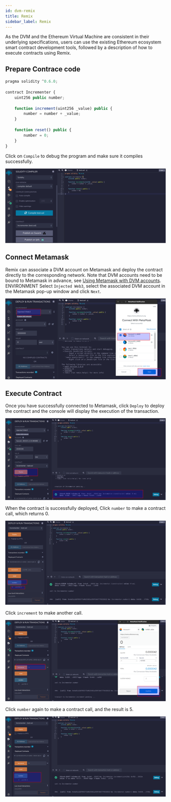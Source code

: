 ```yaml
---
id: dvm-remix
title: Remix
sidebar_label: Remix
---
```


As the DVM and the Ethereum Virtual Machine are consistent in their underlying specifications, users can use the existing Ethereum ecosystem smart contract development tools, followed by a description of how to execute contracts using Remix.

## Prepare Contrace code

```js
pragma solidity ^0.6.0;

contract Incrementer {
    uint256 public number;

    function increment(uint256 _value) public {
        number = number + _value;
    }

    function reset() public {
        number = 0;
    }
}
```

Click on `Compile` to debug the program and make sure it compiles successfully.

![set testnet](assets/dvm/dvm-remix-1.png)

## Connect Metamask

Remix can associate a DVM account on Metamask and deploy the contract directly to the corresponding network. Note that DVM accounts need to be bound to Metamask in advance, see [Using Metamask with DVM accounts](dvm-metamask). ENVIRONMENT Select `Injected Web3`, select the associated DVM account in the Metamask pop-up window and click `Next`.

![set testnet](assets/dvm/dvm-remix-2.png)

## Execute Contract

Once you have successfully connected to Metamask, click `Deploy` to deploy the contract and the console will display the execution of the transaction.

![set testnet](assets/dvm/dvm-remix-3.png)

When the contract is successfully deployed, Click `number` to make a contract call, which returns 0.

![set testnet](assets/dvm/dvm-remix-4.png)

Click `increment` to make another call.

![set testnet](assets/dvm/dvm-remix-5.png)

Click `number` again to make a contract call, and the result is 5.

![set testnet](assets/dvm/dvm-remix-6.png)